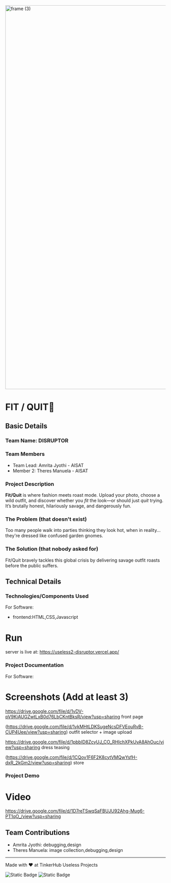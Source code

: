 <img width="3188" height="1202" alt="frame (3)" src="https://github.com/user-attachments/assets/517ad8e9-ad22-457d-9538-a9e62d137cd7" />


#  FIT / QUIT🎯


## Basic Details
### Team Name: DISRUPTOR


### Team Members
- Team Lead: Amrita Jyothi - AISAT
- Member 2: Theres Manuela - AISAT


### Project Description
**Fit/Quit** is where fashion meets roast mode. Upload your photo, choose a wild outfit, and discover whether you *fit* the look—or should just *quit* trying. It’s brutally honest, hilariously savage, and dangerously fun.


### The Problem (that doesn't exist)
Too many people walk into parties thinking they look hot, when in reality... they're dressed like confused garden gnomes.

### The Solution (that nobody asked for)
Fit/Quit bravely tackles this global crisis by delivering savage outfit roasts before the public suffers.

## Technical Details
### Technologies/Components Used
For Software:
- frontend:HTML,CSS,Javascript

# Run
server is live at:
https://useless2-disruptor.vercel.app/

### Project Documentation
For Software:

# Screenshots (Add at least 3)

https://drive.google.com/file/d/1vDV-pV9KiAUGZwtLxB0d76LbCKntBksR/view?usp=sharing
front page

(https://drive.google.com/file/d/1ykMHtLDKSugeNcsDFVEouRvB-CUP4Uee/view?usp=sharing)
outfit selector + image upload

https://drive.google.com/file/d/1pbbID8ZcyUJ_CO_RHIchXPkUvA8AhOuc/view?usp=sharing
dress teasing


(https://drive.google.com/file/d/1CQov1F6F2K8cytVMQwYsfH-dxR_2kGm2/view?usp=sharing)
store

### Project Demo
# Video
https://drive.google.com/file/d/1D7reTSwqSaFBUJU92Ahg-Mug6-PT1qO_/view?usp=sharing


## Team Contributions
- Amrita Jyothi: debugging,design
- Theres Manuela: image collection,debugging,design

---
Made with ❤️ at TinkerHub Useless Projects 

![Static Badge](https://img.shields.io/badge/TinkerHub-24?color=%23000000&link=https%3A%2F%2Fwww.tinkerhub.org%2F)
![Static Badge](https://img.shields.io/badge/UselessProjects--25-25?link=https%3A%2F%2Fwww.tinkerhub.org%2Fevents%2FQ2Q1TQKX6Q%2FUseless%2520Projects)


